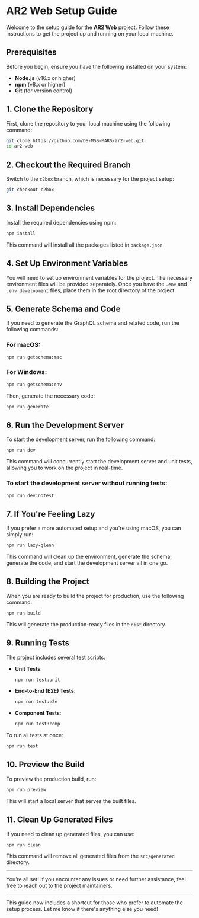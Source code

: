 # AR2 Web Setup Guide

Welcome to the setup guide for the **AR2 Web** project. Follow these instructions to get the project up and running on your local machine.

## Prerequisites

Before you begin, ensure you have the following installed on your system:

- **Node.js** (v16.x or higher)
- **npm** (v8.x or higher)
- **Git** (for version control)

## 1. Clone the Repository

First, clone the repository to your local machine using the following command:

```bash
git clone https://github.com/DS-MSS-MARS/ar2-web.git
cd ar2-web
```

## 2. Checkout the Required Branch

Switch to the `c2box` branch, which is necessary for the project setup:

```bash
git checkout c2box
```

## 3. Install Dependencies

Install the required dependencies using npm:

```bash
npm install
```

This command will install all the packages listed in `package.json`.

## 4. Set Up Environment Variables

You will need to set up environment variables for the project. The necessary environment files will be provided separately. Once you have the `.env` and `.env.development` files, place them in the root directory of the project.

## 5. Generate Schema and Code

If you need to generate the GraphQL schema and related code, run the following commands:

### For macOS:
```bash
npm run getschema:mac
```

### For Windows:
```bash
npm run getschema:env
```

Then, generate the necessary code:

```bash
npm run generate
```

## 6. Run the Development Server

To start the development server, run the following command:

```bash
npm run dev
```

This command will concurrently start the development server and unit tests, allowing you to work on the project in real-time.

### To start the development server without running tests:

```bash
npm run dev:notest
```

## 7. **If You're Feeling Lazy**

If you prefer a more automated setup and you're using macOS, you can simply run:

```bash
npm run lazy-glenn
```

This command will clean up the environment, generate the schema, generate the code, and start the development server all in one go.

## 8. Building the Project

When you are ready to build the project for production, use the following command:

```bash
npm run build
```

This will generate the production-ready files in the `dist` directory.

## 9. Running Tests

The project includes several test scripts:

- **Unit Tests**: 
  ```bash
  npm run test:unit
  ```
- **End-to-End (E2E) Tests**: 
  ```bash
  npm run test:e2e
  ```
- **Component Tests**: 
  ```bash
  npm run test:comp
  ```

To run all tests at once:

```bash
npm run test
```

## 10. Preview the Build

To preview the production build, run:

```bash
npm run preview
```

This will start a local server that serves the built files.

## 11. Clean Up Generated Files

If you need to clean up generated files, you can use:

```bash
npm run clean
```

This command will remove all generated files from the `src/generated` directory.

---

You’re all set! If you encounter any issues or need further assistance, feel free to reach out to the project maintainers.

---

This guide now includes a shortcut for those who prefer to automate the setup process. Let me know if there's anything else you need!
